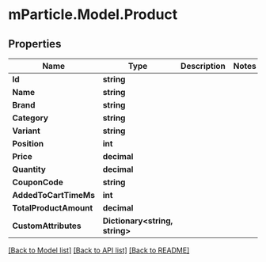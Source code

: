 # mParticle.Model.Product
## Properties

Name | Type | Description | Notes
------------ | ------------- | ------------- | -------------
**Id** | **string** |  | 
**Name** | **string** |  | 
**Brand** | **string** |  | 
**Category** | **string** |  | 
**Variant** | **string** |  | 
**Position** | **int** |  | 
**Price** | **decimal** |  | 
**Quantity** | **decimal** |  | 
**CouponCode** | **string** |  | 
**AddedToCartTimeMs** | **int** |  | 
**TotalProductAmount** | **decimal** |  | 
**CustomAttributes** | **Dictionary&lt;string, string&gt;** |  | 

[[Back to Model list]](../README.md#documentation-for-models) [[Back to API list]](../README.md#documentation-for-api-endpoints) [[Back to README]](../README.md)

